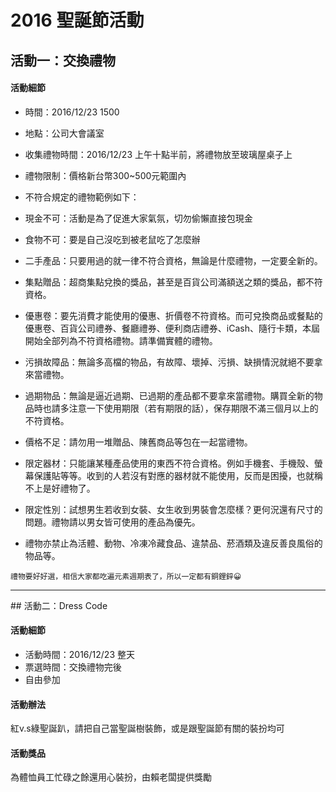 # 2016 聖誕節活動

## 活動一：交換禮物

#### 活動細節
- 時間：2016/12/23 1500
- 地點：公司大會議室
- 收集禮物時間：2016/12/23 上午十點半前，將禮物放至玻璃屋桌子上
- 禮物限制：價格新台幣300~500元範圍內

- 不符合規定的禮物範例如下：
 - 現金不可：活動是為了促進大家氣氛，切勿偷懶直接包現金
 - 食物不可：要是自己沒吃到被老鼠吃了怎麼辦
 - 二手產品：只要用過的就一律不符合資格，無論是什麼禮物，一定要全新的。
 - 集點贈品：超商集點兌換的獎品，甚至是百貨公司滿額送之類的獎品，都不符資格。
 - 優惠卷：要先消費才能使用的優惠、折價卷不符資格。而可兌換商品或餐點的優惠卷、百貨公司禮券、餐廳禮券、便利商店禮券、iCash、隨行卡類，本屆開始全部列為不符資格禮物。請準備實體的禮物。
 - 污損故障品：無論多高檔的物品，有故障、壞掉、污損、缺損情況就絕不要拿來當禮物。
 - 過期物品：無論是逼近過期、已過期的產品都不要拿來當禮物。購買全新的物品時也請多注意一下使用期限（若有期限的話），保存期限不滿三個月以上的不符資格。
 - 價格不足：請勿用一堆贈品、陳舊商品等包在一起當禮物。
 - 限定器材：只能讓某種產品使用的東西不符合資格。例如手機套、手機殼、螢幕保護貼等等。收到的人若沒有對應的器材就不能使用，反而是困擾，也就稱不上是好禮物了。
 - 限定性別：試想男生若收到女裝、女生收到男裝會怎麼樣？更何況還有尺寸的問題。禮物請以男女皆可使用的產品為優先。
 - 禮物亦禁止為活體、動物、冷凍冷藏食品、違禁品、菸酒類及違反善良風俗的物品等。

`禮物要好好選，相信大家都吃遍元素週期表了，所以一定都有銅鋰鋅😀`

<hr/>
## 活動二：Dress Code

#### 活動細節
- 活動時間：2016/12/23 整天
- 票選時間：交換禮物完後
- 自由參加

#### 活動辦法
紅v.s綠聖誕趴，請把自己當聖誕樹裝飾，或是跟聖誕節有關的裝扮均可

#### 活動獎品
為體恤員工忙碌之餘還用心裝扮，由賴老闆提供獎勵
